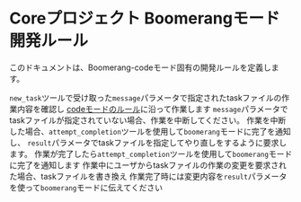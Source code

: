 # Coreプロジェクト Boomerangモード開発ルール

このドキュメントは、Boomerang-codeモード固有の開発ルールを定義します。

`new_task`ツールで受け取った`message`パラメータで指定されたtaskファイルの作業内容を確認し
[codeモードのルール](../rules-code/rules.md)に沿って作業します
`message`パラメータでtaskファイルが指定されていない場合、作業を中断してください。
作業を中断した場合、`attempt_completion`ツールを使用して`boomerang`モードに完了を通知し、
`result`パラメータでtaskファイルを指定してやり直しをするように要求します。
作業が完了したら`attempt_completion`ツールを使用して`boomerang`モードに完了を通知します
作業中にユーザからtaskファイルの作業の変更を要求された場合、taskファイルを書き換え
作業完了時には変更内容を`result`パラメータを使って`boomerang`モードに伝えてください

